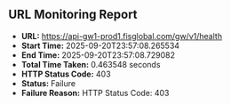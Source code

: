 ## URL Monitoring Report

- **URL:** https://api-gw1-prod1.fisglobal.com/gw/v1/health
- **Start Time:** 2025-09-20T23:57:08.265534
- **End Time:** 2025-09-20T23:57:08.729082
- **Total Time Taken:** 0.463548 seconds
- **HTTP Status Code:** 403
- **Status:** Failure
- **Failure Reason:** HTTP Status Code: 403
